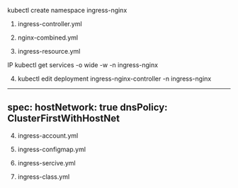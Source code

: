

kubectl create namespace ingress-nginx

1. ingress-controller.yml

2. nginx-combined.yml

3. ingress-resource.yml

IP
kubectl get services -o wide -w -n ingress-nginx

4. kubectl edit deployment ingress-nginx-controller -n ingress-nginx
---
spec:
  hostNetwork: true
  dnsPolicy: ClusterFirstWithHostNet
---


4. ingress-account.yml

5. ingress-configmap.yml

6. ingress-sercive.yml

7. ingress-class.yml


























#